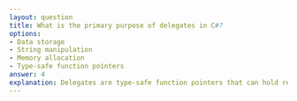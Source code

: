 ```yaml
---
layout: question
title: What is the primary purpose of delegates in C#?
options:
- Data storage
- String manipulation
- Memory allocation
- Type-safe function pointers
answer: 4
explanation: Delegates are type-safe function pointers that can hold references to both static and instance methods. They enable callbacks, event handling, and functional programming patterns.
---
```

